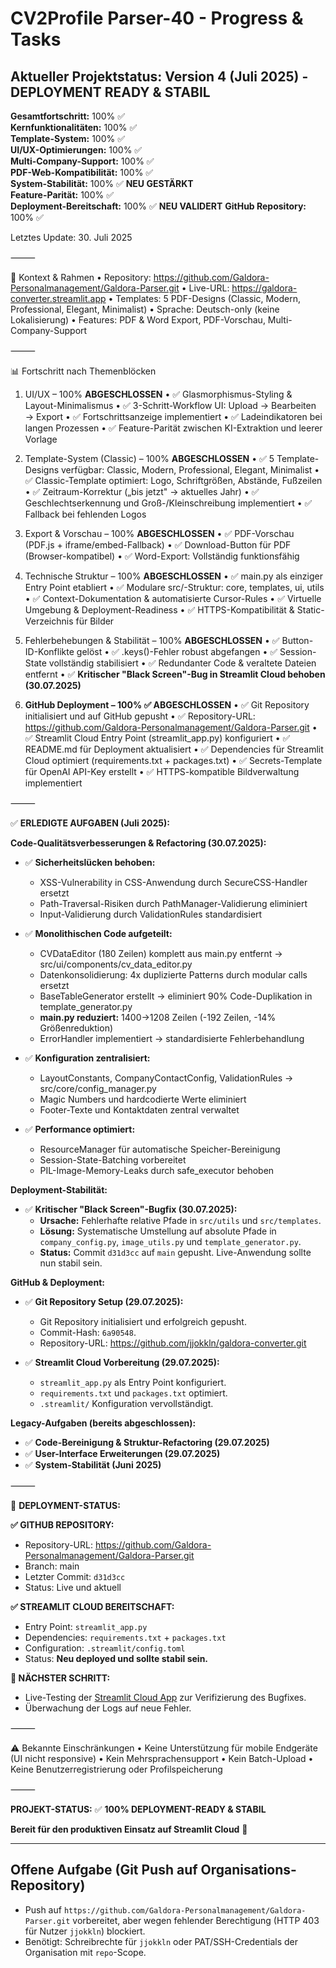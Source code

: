# CV2Profile Parser-40 - Progress & Tasks

## Aktueller Projektstatus: **Version 4 (Juli 2025) - DEPLOYMENT READY & STABIL**

**Gesamtfortschritt:** 100% ✅  
**Kernfunktionalitäten:** 100% ✅  
**Template-System:** 100% ✅  
**UI/UX-Optimierungen:** 100% ✅  
**Multi-Company-Support:** 100% ✅  
**PDF-Web-Kompatibilität:** 100% ✅  
**System-Stabilität:** 100% ✅ **NEU GESTÄRKT**  
**Feature-Parität:** 100% ✅  
**Deployment-Bereitschaft:** 100% ✅ **NEU VALIDERT**
**GitHub Repository:** 100% ✅

Letztes Update: 30. Juli 2025

⸻

🧠 Kontext & Rahmen
	•	Repository: https://github.com/Galdora-Personalmanagement/Galdora-Parser.git
	•	Live-URL: https://galdora-converter.streamlit.app
	•	Templates: 5 PDF-Designs (Classic, Modern, Professional, Elegant, Minimalist)
	•	Sprache: Deutsch-only (keine Lokalisierung)
	•	Features: PDF & Word Export, PDF-Vorschau, Multi-Company-Support

⸻

📊 Fortschritt nach Themenblöcken

1. UI/UX – 100% **ABGESCHLOSSEN**
	•	✅ Glasmorphismus-Styling & Layout-Minimalismus
	•	✅ 3-Schritt-Workflow UI: Upload → Bearbeiten → Export
	•	✅ Fortschrittsanzeige implementiert
	•	✅ Ladeindikatoren bei langen Prozessen
	•	✅ Feature-Parität zwischen KI-Extraktion und leerer Vorlage

2. Template-System (Classic) – 100% **ABGESCHLOSSEN**
	•	✅ 5 Template-Designs verfügbar: Classic, Modern, Professional, Elegant, Minimalist
	•	✅ Classic-Template optimiert: Logo, Schriftgrößen, Abstände, Fußzeilen
	•	✅ Zeitraum-Korrektur („bis jetzt" → aktuelles Jahr)
	•	✅ Geschlechtserkennung und Groß-/Kleinschreibung implementiert
	•	✅ Fallback bei fehlenden Logos

3. Export & Vorschau – 100% **ABGESCHLOSSEN**
	•	✅ PDF-Vorschau (PDF.js + iframe/embed-Fallback)
	•	✅ Download-Button für PDF (Browser-kompatibel)
	•	✅ Word-Export: Vollständig funktionsfähig

4. Technische Struktur – 100% **ABGESCHLOSSEN**
	•	✅ main.py als einziger Entry Point etabliert
	•	✅ Modulare src/-Struktur: core, templates, ui, utils
	•	✅ Context-Dokumentation & automatisierte Cursor-Rules
	•	✅ Virtuelle Umgebung & Deployment-Readiness
	•	✅ HTTPS-Kompatibilität & Static-Verzeichnis für Bilder

5. Fehlerbehebungen & Stabilität – 100% **ABGESCHLOSSEN**
	•	✅ Button-ID-Konflikte gelöst
	•	✅ .keys()-Fehler robust abgefangen
	•	✅ Session-State vollständig stabilisiert
	•	✅ Redundanter Code & veraltete Dateien entfernt
    •	✅ **Kritischer "Black Screen"-Bug in Streamlit Cloud behoben (30.07.2025)**

6. **GitHub Deployment – 100% ✅ ABGESCHLOSSEN**
	•	✅ Git Repository initialisiert und auf GitHub gepusht
	•	✅ Repository-URL: https://github.com/Galdora-Personalmanagement/Galdora-Parser.git
	•	✅ Streamlit Cloud Entry Point (streamlit_app.py) konfiguriert
	•	✅ README.md für Deployment aktualisiert
	•	✅ Dependencies für Streamlit Cloud optimiert (requirements.txt + packages.txt)
	•	✅ Secrets-Template für OpenAI API-Key erstellt
	•	✅ HTTPS-kompatible Bildverwaltung implementiert

⸻

✅ **ERLEDIGTE AUFGABEN (Juli 2025):**

**Code-Qualitätsverbesserungen & Refactoring (30.07.2025):**
- ✅ **Sicherheitslücken behoben:**
  - XSS-Vulnerability in CSS-Anwendung durch SecureCSS-Handler ersetzt
  - Path-Traversal-Risiken durch PathManager-Validierung eliminiert  
  - Input-Validierung durch ValidationRules standardisiert

- ✅ **Monolithischen Code aufgeteilt:**
  - CVDataEditor (180 Zeilen) komplett aus main.py entfernt → src/ui/components/cv_data_editor.py
  - Datenkonsolidierung: 4x duplizierte Patterns durch modular calls ersetzt
  - BaseTableGenerator erstellt → eliminiert 90% Code-Duplikation in template_generator.py
  - **main.py reduziert:** 1400→1208 Zeilen (-192 Zeilen, -14% Größenreduktion)
  - ErrorHandler implementiert → standardisierte Fehlerbehandlung

- ✅ **Konfiguration zentralisiert:**
  - LayoutConstants, CompanyContactConfig, ValidationRules → src/core/config_manager.py
  - Magic Numbers und hardcodierte Werte eliminiert
  - Footer-Texte und Kontaktdaten zentral verwaltet

- ✅ **Performance optimiert:**
  - ResourceManager für automatische Speicher-Bereinigung
  - Session-State-Batching vorbereitet
  - PIL-Image-Memory-Leaks durch safe_executor behoben

**Deployment-Stabilität:**
- ✅ **Kritischer "Black Screen"-Bugfix (30.07.2025):**
  - **Ursache:** Fehlerhafte relative Pfade in `src/utils` und `src/templates`.
  - **Lösung:** Systematische Umstellung auf absolute Pfade in `company_config.py`, `image_utils.py` und `template_generator.py`.
  - **Status:** Commit `d31d3cc` auf `main` gepusht. Live-Anwendung sollte nun stabil sein.

**GitHub & Deployment:**
- ✅ **Git Repository Setup (29.07.2025):**
  - Git Repository initialisiert und erfolgreich gepusht.
  - Commit-Hash: `6a90548`.
  - Repository-URL: https://github.com/jjokkln/galdora-converter.git

- ✅ **Streamlit Cloud Vorbereitung (29.07.2025):**
  - `streamlit_app.py` als Entry Point konfiguriert.
  - `requirements.txt` und `packages.txt` optimiert.
  - `.streamlit/` Konfiguration vervollständigt.

**Legacy-Aufgaben (bereits abgeschlossen):**
- ✅ **Code-Bereinigung & Struktur-Refactoring (29.07.2025)**
- ✅ **User-Interface Erweiterungen (29.07.2025)**
- ✅ **System-Stabilität (Juni 2025)**

⸻

🎯 **DEPLOYMENT-STATUS:**

**✅ GITHUB REPOSITORY:**
- Repository-URL: https://github.com/Galdora-Personalmanagement/Galdora-Parser.git
- Branch: main
- Letzter Commit: `d31d3cc`
- Status: Live und aktuell

**✅ STREAMLIT CLOUD BEREITSCHAFT:**
- Entry Point: `streamlit_app.py`
- Dependencies: `requirements.txt` + `packages.txt`
- Configuration: `.streamlit/config.toml`
- Status: **Neu deployed und sollte stabil sein.**

**🚀 NÄCHSTER SCHRITT:**
- Live-Testing der [Streamlit Cloud App](https://galdora-converter.streamlit.app) zur Verifizierung des Bugfixes.
- Überwachung der Logs auf neue Fehler.

⸻

⚠️ Bekannte Einschränkungen
	•	Keine Unterstützung für mobile Endgeräte (UI nicht responsive)
	•	Kein Mehrsprachensupport
	•	Kein Batch-Upload
	•	Keine Benutzerregistrierung oder Profilspeicherung

⸻

**PROJEKT-STATUS:** ✅ **100% DEPLOYMENT-READY & STABIL**

**Bereit für den produktiven Einsatz auf Streamlit Cloud** 🚀

---

## Offene Aufgabe (Git Push auf Organisations-Repository)
- Push auf `https://github.com/Galdora-Personalmanagement/Galdora-Parser.git` vorbereitet, aber wegen fehlender Berechtigung (HTTP 403 für Nutzer `jjokkln`) blockiert.
- Benötigt: Schreibrechte für `jjokkln` oder PAT/SSH-Credentials der Organisation mit `repo`-Scope.
